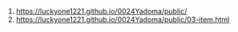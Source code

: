 <!-- https://github.com/luckyone1221/0024Yadoma -->
1. <https://luckyone1221.github.io/0024Yadoma/public/>
1. <https://luckyone1221.github.io/0024Yadoma/public/03-item.html>